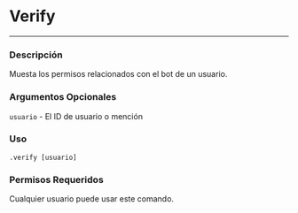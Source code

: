 # Verify
---
### Descripción
Muesta los permisos relacionados con el bot de un usuario.
### Argumentos Opcionales
`usuario` - El ID de usuario o mención
### Uso
```
.verify [usuario]
```
### Permisos Requeridos
Cualquier usuario puede usar este comando.
